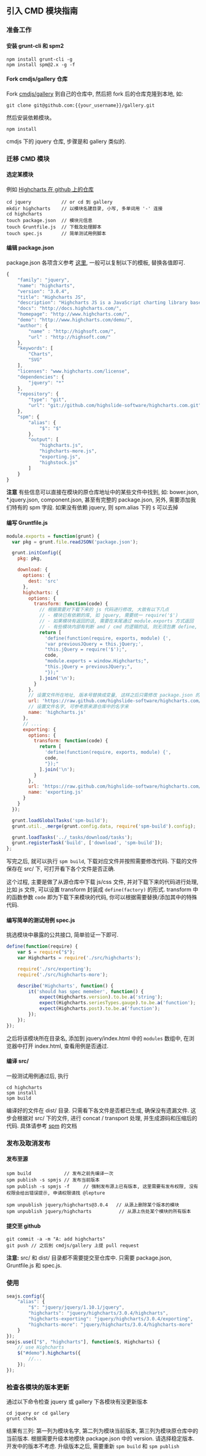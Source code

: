 ## 引入 CMD 模块指南


### 准备工作

#### 安装 grunt-cli 和 spm2

```
npm install grunt-cli -g
npm install spm@2.x -g -f
```

#### Fork cmdjs/gallery 仓库

Fork [cmdjs/gallery](https://github.com/cmdjs/gallery) 到自己的仓库中, 然后把 fork 后的仓库克隆到本地, 如:

```
git clone git@github.com:{{your_username}}/gallery.git
```

然后安装依赖模块。

```
npm install
```

cmdjs 下的 jquery 仓库, 步骤是和 gallery 类似的.

### 迁移 CMD 模块

#### 选定某模块

例如 [Highcharts 在 github 上的仓库](https://github.com/highslide-software/highcharts.com)

```
cd jquery           // or cd 到 gallery
mkdir highcharts    // 以模块名建目录, 小写, 多单词用 '-' 连接
cd highcharts
touch package.json  // 模块元信息
touch Gruntfile.js  // 下载及处理脚本
touch spec.js       // 简单测试用例脚本
```

#### 编辑 package.json

package.json 各项含义参考 [这里](http://docs.spmjs.org/en/package), 一般可以复制以下的模板, 替换各值即可.

```js
{
    "family": "jquery",
    "name": "highcharts",
    "version": "3.0.4",
    "title": "Highcharts JS",
    "description": "Highcharts JS is a JavaScript charting library based on SVG and VML rendering.",
    "docs": "http://docs.highcharts.com/",
    "homepage": "http://www.highcharts.com/",
    "demo": "http://www.highcharts.com/demo/",
    "author": {
        "name" : "http://highsoft.com/",
        "url" : "http://highsoft.com/"
    },
    "keywords": [
        "Charts",
        "SVG"
    ],
    "licenses": "www.highcharts.com/license",
    "dependencies": {
        "jquery": "*"
    },
    "repository": {
        "type": "git",
        "url": "git://github.com/highslide-software/highcharts.com.git"
    },
    "spm": {
        "alias": {
            "$": "$"
        },
        "output": [
            "highcharts.js",
            "highcharts-more.js",
            "exporting.js",
            "highstock.js"
        ]
    }
}
```

**注意** 有些信息可以直接在模块的原仓库地址中的某些文件中找到, 如: bower.json, *.jquery.json, component.json, 甚至有完整的 package.json,
另外, 需要添加我们特有的 spm 字段. 如果没有依赖 jquery, 则 spm.alias 下的 ``$`` 可以去掉

#### 编写 Gruntfile.js

```js
module.exports = function(grunt) {
  var pkg = grunt.file.readJSON('package.json');

  grunt.initConfig({
    pkg: pkg,

    download: {
      options: {
        dest: 'src'
      },
      highcharts: {
        options: {
          transform: function(code) {
            // 根据需要对下载下来的 js 代码进行修改, 大致有以下几点
            // - 模块已有依赖的库, 如 jquery, 需要统一 require('$')
            // - 如果模块有返回的话, 需要在末尾通过 module.exports 方式返回
            // - 有些模块内部有判断 amd / cmd 的逻辑的话, 则无须包裹 define, 直接采用它的即可, 例如 jquery/jquery
            return [
              'define(function(require, exports, module) {',
              'var previousJQuery = this.jQuery;',
              "this.jQuery = require('$');",
              code,
              "module.exports = window.Highcharts;",
              "this.jQuery = previousJQuery;",
              "});"
            ].join('\n');
          }
        },
        // 设置文件所在地址, 版本号替换成变量, 这样之后只需修改 package.json 的版本信息
        url: 'https://raw.github.com/highslide-software/highcharts.com/v<%= pkg.version%>/js/highcharts.src.js',
        // 设置文件名字, 可参考原来源仓库中的名字来
        name: 'highcharts.js'
      },
      // ....
      exporting: {
        options: {
          transform: function(code) {
            return [
              'define(function(require, exports, module) {',
              code,
              "});"
            ].join('\n');
          }
        },
        url: 'https://raw.github.com/highslide-software/highcharts.com/v<%= pkg.version%>/js/modules/exporting.src.js',
        name: 'exporting.js'
      }
    }
  });

  grunt.loadGlobalTasks('spm-build');
  grunt.util._.merge(grunt.config.data, require('spm-build').config);

  grunt.loadTasks('../_tasks/download/tasks');
  grunt.registerTask('build', ['download', 'spm-build']);
};
```

写完之后, 就可以执行 `spm build`, 下载对应文件并按照需要修改代码.
下载的文件保存在 src/ 下, 可打开看下各个文件是否正确.

这个过程, 主要是做了从源仓库中下载 js/css 文件, 并对下载下来的代码进行处理, 比如 js 文件, 可以设置 transform 封装成 ``define(factory)`` 的形式.
transform 中的函数参数 ``code`` 即为下载下来模块的代码, 你可以根据需要替换/添加其中的特殊代码.

#### 编写简单的测试用例 spec.js

挑选模块中暴露的公共接口, 简单验证一下即可.

```js
define(function(require) {
    var $ = require("$");
    var Highcharts = require('./src/highcharts');

    require('./src/exporting');
    require('./src/highcharts-more');

    describe('Highcharts', function() {
        it('should has spec memeber', function() {
            expect(Highcharts.version).to.be.a('string');
            expect(Highcharts.seriesTypes.gauge).to.be.a('function');
            expect(Highcharts.post).to.be.a('function');
        });
    });
});
```
之后将该模块所在目录名, 添加到 jquery/index.html 中的 ``modules`` 数组中, 在浏览器中打开 index.html, 查看用例是否通过.

#### 编译 src/

一般测试用例通过后, 执行

```
cd highcharts
spm install
spm build
```

编译好的文件在 dist/ 目录. 只需看下各文件是否都已生成, 确保没有遗漏文件.
这步会根据对 src/ 下的文件, 进行 concat / transport 处理, 并生成源码和压缩后的代码. 具体请参考 [spm](http://docs.spmjs.org) 的文档

### 发布及取消发布

#### 发布至源

```
spm build            // 发布之前先编译一次
spm publish -s spmjs // 发布当前版本
spm publish -s spmjs -f     // 强制发布源上已有版本, 这里需要有发布权限, 没有权限会给出错误提示, 申请权限请找 @lepture

spm unpublish jquery/highcharts@3.0.4   // 从源上删除某个版本的模块
spm unpublish jquery/highcharts          // 从源上伤处某个模块的所有版本
```

#### 提交至 github

```
git commit -a -m "A: add highcharts"
git push // 之后到 cmdjs/gallery 上提 pull request
```

**注意:** src/ 和 dist/ 目录都不需要提交至仓库中. 只需要 package.json, Gruntfile.js 和 spec.js.

### 使用

```js
seajs.config({
    "alias": {
        "$": "jquery/jquery/1.10.1/jquery",
        "highcharts": "jquery/highcharts/3.0.4/highcharts",
        "highcharts-exporting": "jquery/highcharts/3.0.4/exporting",
        "highcharts-more": "jquery/highcharts/3.0.4/highcharts-more"
    }
});
seajs.use(["$", "highcharts"], function($, Highcharts) {
    // use Highcharts
    $("#demo").highcharts({
        //...
    });
});
```

### 检查各模块的版本更新

通过以下命令检查 jquery 或 gallery 下各模块有没更新版本

```
cd jquery or cd gallery
grunt check
```

结果有三列: 第一列为模块名字, 第二列为模块当前版本, 第三列为模块原仓库中的当前版本.
 根据需要升级本地模块 package.json 中的 version. 请选择稳定版本. 开发中的版本不考虑.
 升级版本之后, 需要重新 `spm build` 和 `spm publish`
